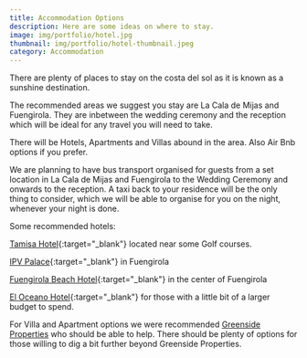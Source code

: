 ```yaml
---
title: Accommodation Options
description: Here are some ideas on where to stay.
image: img/portfolio/hotel.jpg
thumbnail: img/portfolio/hotel-thumbnail.jpeg
category: Accommodation
---
```

There are plenty of places to stay on the costa del sol as it is known as a sunshine destination.

The recommended areas we suggest you stay are La Cala de Mijas and Fuengirola. They are inbetween the wedding ceremony and the reception which will be ideal for any travel you will need to take.

There will be Hotels, Apartments and Villas abound in the area. Also Air Bnb options if you prefer.

We are planning to have bus transport organised for guests from a set location in La Cala de Mijas and Fuengirola to the Wedding Ceremony and onwards to the reception. A taxi back to your residence will be the only thing to consider, which we will be able to organise for you on the night, whenever your night is done.

Some recommended hotels:

[Tamisa Hotel](https://www.hoteltamisagolf.com){:target="_blank"} located near some Golf courses.

[IPV Palace](https://www.hotelipvpalace.com/en/){:target="_blank"} in Fuengirola

[Fuengirola Beach Hotel](https://www.fuengirolabeach.com/en/){:target="_blank"} in the center of Fuengirola

[El Oceano Hotel](https://www.oceanohotel.com/){:target="_blank"} for those with a little bit of a larger budget to spend.

For Villa and Apartment options we were recommended [Greenside Properties](https://greenside-properties.com/properties/) who should be able to help. There should be plenty of options for those willing to dig a bit further beyond Greenside Properties.
